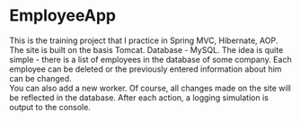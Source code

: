 # EmployeeApp
This is the training project that I practice in Spring MVC, Hibernate, AOP. The site is built on the basis Tomcat. Database - MySQL.
The idea is quite simple - there is a list of employees in the database of some company. Each employee can be deleted or the previously entered information about him can be changed.\
You can also add a new worker. Of course, all changes made on the site will be reflected in the database.
After each action, a logging simulation is output to the console.